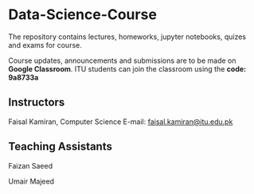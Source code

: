 # Data-Science-Course
The repository contains lectures, homeworks, jupyter notebooks, quizes and exams for course.

Course updates, announcements and submissions are to be made on **Google Classroom**. 
ITU students can join the classroom using the **code: 9a8733a**

## Instructors

Faisal Kamiran, Computer Science
E-mail: faisal.kamiran@itu.edu.pk

## Teaching Assistants

Faizan Saeed

Umair Majeed
